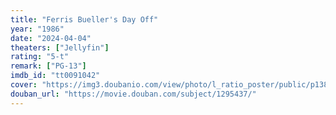 ```yaml
---
title: "Ferris Bueller's Day Off"
year: "1986"
date: "2024-04-04"
theaters: ["Jellyfin"]
rating: "5-t"
remark: ["PG-13"]
imdb_id: "tt0091042"
cover: "https://img3.doubanio.com/view/photo/l_ratio_poster/public/p1382118133.jpg"
douban_url: "https://movie.douban.com/subject/1295437/"
---
```

